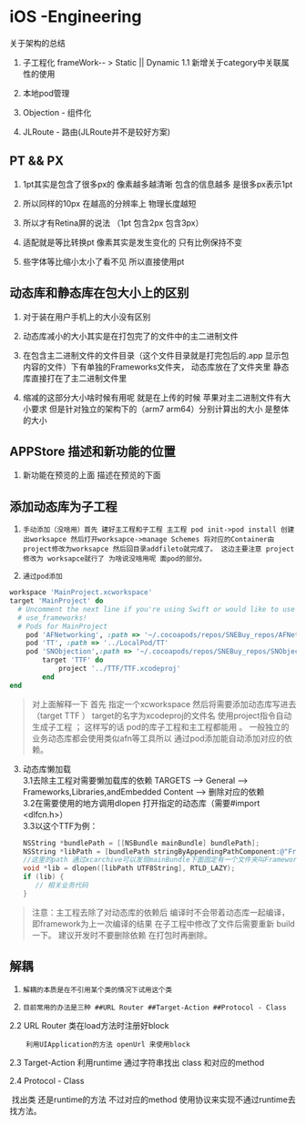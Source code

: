 # iOS -Engineering
关于架构的总结

1. 子工程化 frameWork-- > Static || Dynamic
1.1 新增关于category中关联属性的使用

2. 本地pod管理

3. Objection - 组件化

4. JLRoute - 路由(JLRoute并不是较好方案)

   

## PT && PX
1. 1pt其实是包含了很多px的  像素越多越清晰 包含的信息越多 是很多px表示1pt

2. 所以同样的10px 在越高的分辨率上 物理长度越短

3. 所以才有Retina屏的说法 （1pt 包含2px 包含3px）

4. 适配就是等比转换pt 像素其实是发生变化的 只有比例保持不变

5. 些字体等比缩小太小了看不见 所以直接使用pt

   

## 动态库和静态库在包大小上的区别
1. 对于装在用户手机上的大小没有区别

2. 动态库减小的大小其实是在打包完了的文件中的主二进制文件

3. 在包含主二进制文件的文件目录（这个文件目录就是打完包后的.app 显示包内容的文件）下有单独的Frameworks文件夹， 动态库放在了文件夹里 静态库直接打在了主二进制文件里

4. 缩减的这部分大小啥时候有用呢 就是在上传的时候 苹果对主二进制文件有大小要求 但是针对独立的架构下的（arm7 arm64）分别计算出的大小 是整体的大小

   

## APPStore 描述和新功能的位置
1. 新功能在预览的上面 描述在预览的下面

   

## 添加动态库为子工程
1.     手动添加（没啥用）首先 建好主工程和子工程 主工程 pod init->pod install 创建出worksapce 然后打开worksapce->manage Schemes 将对应的Container由project修改为worksapce 然后回目录addfileto就完成了。 这边主要注意 project修改为 worksapce就行了 为啥说没啥用呢 面pod的部分。

2.     通过pod添加 
```ruby
workspace 'MainProject.xcworkspace'
target 'MainProject' do
  # Uncomment the next line if you're using Swift or would like to use dynamic frameworks
  # use_frameworks!
  # Pods for MainProject
	pod 'AFNetworking', :path => '~/.cocoapods/repos/SNEBuy_repos/AFNetworking/2.5.5'
	pod 'TT', :path => '../LocalPod/TT'
 	pod 'SNObjection',:path => '~/.cocoapods/repos/SNEBuy_repos/SNObjection/1.0.1'
		target 'TTF' do
			project '../TTF/TTF.xcodeproj'
		end
end

```
> 对上面解释一下 首先 指定一个xcworkspace 然后将需要添加动态库写进去（target TTF ） target的名字为xcodeproj的文件名 使用project指令自动生成子工程 ；
这样写的话 pod的库子工程和主工程都能用 。
一般独立的业务动态库都会使用类似afn等工具所以 通过pod添加能自动添加对应的依赖。


3. 动态库懒加载</br>
   3.1去除主工程对需要懒加载库的依赖 TARGETS --> General --> Frameworks,Libraries,andEmbedded Content --> 删除对应的依赖</br>
   3.2在需要使用的地方调用dlopen 打开指定的动态库（需要#import <dlfcn.h>）
   </br>
   3.3以这个TTF为例：

   ```objective-c
   NSString *bundlePath = [[NSBundle mainBundle] bundlePath];
   NSString *libPath = [bundlePath stringByAppendingPathComponent:@"Frameworks/TTF.framework/TTF"];
   //这里的path 通过xcarchive可以发现mainBundle下面固定有一个文件夹叫Frameworks 所有的动态库就放在其中
   void *lib = dlopen([libPath UTF8String], RTLD_LAZY);
   if (lib) {
      // 相关业务代码
   }
   
   ```
> 注意：主工程去除了对动态库的依赖后 编译时不会带着动态库一起编译，即framework为上一次编译的结果 在子工程中修改了文件后需要重新 build一下。 建议开发时不要删除依赖 在打包时再删除。

   

## 解耦
1.     解耦的本质是在不引用某个类的情况下试用这个类 
2.     目前常用的办法是三种 ##URL Router ##Target-Action ##Protocol - Class
2.2    URL Router
       类在load方法时注册好block
       
        利用UIApplication的方法 openUrl 来使用block

2.3    Target-Action
        利用runtime 通过字符串找出 class 和对应的method   

2.4   Protocol - Class

​		找出类 还是runtime的方法 不过对应的method 使用协议来实现不通过runtime去找方法。

